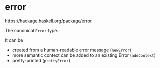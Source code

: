 # error

https://hackage.haskell.org/package/error

The canonical `Error` type.

It can be

* created from a human-readable error message (`newError`)
* more semantic context can be added to an existing Error (`addContext`)
* pretty-printed (`prettyError`)
